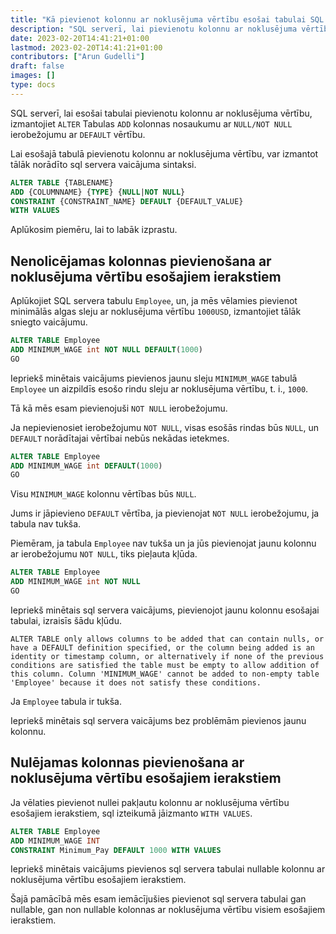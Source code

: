 ```yaml
---
title: "Kā pievienot kolonnu ar noklusējuma vērtību esošai tabulai SQL serverī"
description: "SQL serverī, lai pievienotu kolonnu ar noklusējuma vērtību esošai tabulai, izmantojiet 'ALTER' tabula 'ADD' kolonnas nosaukums ar 'NULL/NOT NULL' ierobežojumu ar 'DEFAULT' vērtību."
date: 2023-02-20T14:41:21+01:00
lastmod: 2023-02-20T14:41:21+01:00
contributors: ["Arun Gudelli"]
draft: false
images: []
type: docs
---
```


SQL serverī, lai esošai tabulai pievienotu kolonnu ar noklusējuma vērtību, izmantojiet `ALTER` Tabulas `ADD` kolonnas nosaukumu ar `NULL/NOT NULL` ierobežojumu ar `DEFAULT` vērtību.

Lai esošajā tabulā pievienotu kolonnu ar noklusējuma vērtību, var izmantot tālāk norādīto sql servera vaicājuma sintaksi.

```sql
ALTER TABLE {TABLENAME} 
ADD {COLUMNNAME} {TYPE} {NULL|NOT NULL} 
CONSTRAINT {CONSTRAINT_NAME} DEFAULT {DEFAULT_VALUE}
WITH VALUES
```

Aplūkosim piemēru, lai to labāk izprastu.

## Nenolicējamas kolonnas pievienošana ar noklusējuma vērtību esošajiem ierakstiem

Aplūkojiet SQL servera tabulu `Employee`, un, ja mēs vēlamies pievienot minimālās algas sleju ar noklusējuma vērtību `1000USD`, izmantojiet tālāk sniegto vaicājumu.

```sql
ALTER TABLE Employee
ADD MINIMUM_WAGE int NOT NULL DEFAULT(1000)
GO
```

Iepriekš minētais vaicājums pievienos jaunu sleju `MINIMUM_WAGE` tabulā `Employee` un aizpildīs esošo rindu sleju ar noklusējuma vērtību, t. i., `1000`. 

Tā kā mēs esam pievienojuši `NOT NULL` ierobežojumu.

Ja nepievienosiet ierobežojumu `NOT NULL`, visas esošās rindas būs `NULL`, un `DEFAULT` norādītajai vērtībai nebūs nekādas ietekmes. 

```sql
ALTER TABLE Employee
ADD MINIMUM_WAGE int DEFAULT(1000)
GO
```

Visu `MINIMUM_WAGE` kolonnu vērtības būs `NULL`.

Jums ir jāpievieno `DEFAULT` vērtība, ja pievienojat `NOT NULL` ierobežojumu, ja tabula nav tukša. 

Piemēram, ja tabula `Employee` nav tukša un ja jūs pievienojat jaunu kolonnu ar ierobežojumu `NOT NULL`, tiks pieļauta kļūda.

```sql
ALTER TABLE Employee
ADD MINIMUM_WAGE int NOT NULL
GO
```

Iepriekš minētais sql servera vaicājums, pievienojot jaunu kolonnu esošajai tabulai, izraisīs šādu kļūdu.

```text
ALTER TABLE only allows columns to be added that can contain nulls, or have a DEFAULT definition specified, or the column being added is an identity or timestamp column, or alternatively if none of the previous conditions are satisfied the table must be empty to allow addition of this column. Column 'MINIMUM_WAGE' cannot be added to non-empty table 'Employee' because it does not satisfy these conditions.
```

Ja `Employee` tabula ir tukša. 

Iepriekš minētais sql servera vaicājums bez problēmām pievienos jaunu kolonnu.

## Nulējamas kolonnas pievienošana ar noklusējuma vērtību esošajiem ierakstiem

Ja vēlaties pievienot nullei pakļautu kolonnu ar noklusējuma vērtību esošajiem ierakstiem, sql izteikumā jāizmanto `WITH VALUES`.

```sql
ALTER TABLE Employee
ADD MINIMUM_WAGE INT
CONSTRAINT Minimum_Pay DEFAULT 1000 WITH VALUES
```

Iepriekš minētais vaicājums pievienos sql servera tabulai nullable kolonnu ar noklusējuma vērtību esošajiem ierakstiem.

Šajā pamācībā mēs esam iemācījušies pievienot sql servera tabulai gan nullable, gan non nullable kolonnas ar noklusējuma vērtību visiem esošajiem ierakstiem.

